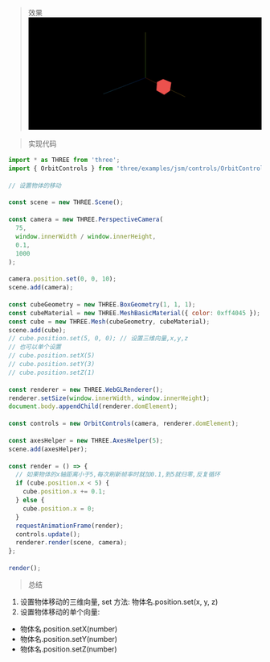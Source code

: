 > 效果
> ![](../public/threejs/4.设置物体的移动png.png)

> 实现代码

```js
import * as THREE from 'three';
import { OrbitControls } from 'three/examples/jsm/controls/OrbitControls';

// 设置物体的移动

const scene = new THREE.Scene();

const camera = new THREE.PerspectiveCamera(
  75,
  window.innerWidth / window.innerHeight,
  0.1,
  1000
);

camera.position.set(0, 0, 10);
scene.add(camera);

const cubeGeometry = new THREE.BoxGeometry(1, 1, 1);
const cubeMaterial = new THREE.MeshBasicMaterial({ color: 0xff4045 });
const cube = new THREE.Mesh(cubeGeometry, cubeMaterial);
scene.add(cube);
// cube.position.set(5, 0, 0); // 设置三维向量,x,y,z
// 也可以单个设置
// cube.position.setX(5)
// cube.position.setY(3)
// cube.position.setZ(1)

const renderer = new THREE.WebGLRenderer();
renderer.setSize(window.innerWidth, window.innerHeight);
document.body.appendChild(renderer.domElement);

const controls = new OrbitControls(camera, renderer.domElement);

const axesHelper = new THREE.AxesHelper(5);
scene.add(axesHelper);

const render = () => {
  // 如果物体的x轴距离小于5,每次刷新帧率时就加0.1,到5就归零,反复循环
  if (cube.position.x < 5) {
    cube.position.x += 0.1;
  } else {
    cube.position.x = 0;
  }
  requestAnimationFrame(render);
  controls.update();
  renderer.render(scene, camera);
};

render();
```

> 总结

1. 设置物体移动的三维向量, set 方法: 物体名.position.set(x, y, z)
2. 设置物体移动的单个向量:

- 物体名.position.setX(number)
- 物体名.position.setY(number)
- 物体名.position.setZ(number)
